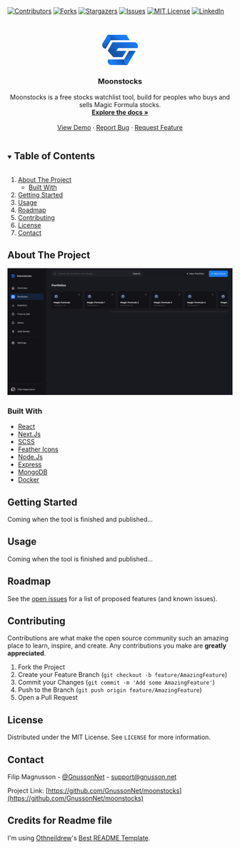 [![Contributors][contributors-shield]][contributors-url]
[![Forks][forks-shield]][forks-url]
[![Stargazers][stars-shield]][stars-url]
[![Issues][issues-shield]][issues-url]
[![MIT License][license-shield]][license-url]
[![LinkedIn][linkedin-shield]][linkedin-url]



<!-- PROJECT LOGO -->
<br />
<p align="center">
  <a href="https://github.com/GnussonNet/moonstocks">
    <img src="https://github.com/GnussonNet/moonstocks/blob/main/.github/logo.png" alt="Logo" width="80" height="auto">
  </a>

  <h3 align="center">Moonstocks</h3>

  <p align="center">
    Moonstocks is a free stocks watchlist tool, build for peoples who buys and sells Magic Formula stocks.
    <br />
    <a href="https://github.com/GnussonNet/moonstocks"><strong>Explore the docs »</strong></a>
    <br />
    <br />
    <a href="https://gnusson.net/moonstocks">View Demo</a>
    ·
    <a href="https://github.com/GnussonNet/moonstocks/issues">Report Bug</a>
    ·
    <a href="https://github.com/GnussonNet/moonstocks/issues">Request Feature</a>
  </p>
</p>



<!-- TABLE OF CONTENTS -->
<details open="open">
  <summary><h2 style="display: inline-block">Table of Contents</h2></summary>
  <ol>
    <li>
      <a href="#about-the-project">About The Project</a>
      <ul>
        <li><a href="#built-with">Built With</a></li>
      </ul>
    </li>
    <li><a href="#getting-started">Getting Started</a></li>
    <li><a href="#usage">Usage</a></li>
    <li><a href="#roadmap">Roadmap</a></li>
    <li><a href="#contributing">Contributing</a></li>
    <li><a href="#license">License</a></li>
    <li><a href="#contact">Contact</a></li>
  </ol>
</details>



<!-- ABOUT THE PROJECT -->
## About The Project

![Moonstocks Dashboard](https://github.com/GnussonNet/moonstocks/blob/main/.github/dashboard.png)


### Built With

* [React](https://reactjs.org/)
* [Next.Js](https://nextjs.org/)
* [SCSS](https://github.com/sass)
* [Feather Icons](https://feathericons.com/)
* [Node.Js](https://nodejs.org/en/)
* [Express](https://expressjs.com/)
* [MongoDB](https://www.mongodb.com/)
* [Docker](https://www.docker.com/)



<!-- GETTING STARTED -->
## Getting Started

Coming when the tool is finished and published...



<!-- USAGE EXAMPLES -->
## Usage

Coming when the tool is finished and published...

<!-- _For more examples, please refer to the [Documentation](https://example.com)_ -->



<!-- ROADMAP -->
## Roadmap

See the [open issues](https://github.com/github_username/moonstocks/issues) for a list of proposed features (and known issues).



<!-- CONTRIBUTING -->
## Contributing

Contributions are what make the open source community such an amazing place to learn, inspire, and create. Any contributions you make are **greatly appreciated**.

1. Fork the Project
2. Create your Feature Branch (`git checkout -b feature/AmazingFeature`)
3. Commit your Changes (`git commit -m 'Add some AmazingFeature'`)
4. Push to the Branch (`git push origin feature/AmazingFeature`)
5. Open a Pull Request



<!-- LICENSE -->
## License

Distributed under the MIT License. See `LICENSE` for more information.



<!-- CONTACT -->
## Contact

Filip Magnusson - [@GnussonNet](https://twitter.com/GnussonNet) - support@gnusson.net

Project Link: [https://github.com/GnussonNet/moonstocks](https://github.com/GnussonNet/moonstocks)


## Credits for Readme file
I'm using [Othneildrew](https://github.com/othneildrew)'s [Best README Template](https://github.com/othneildrew/Best-README-Template).



<!-- MARKDOWN LINKS & IMAGES -->
<!-- https://www.markdownguide.org/basic-syntax/#reference-style-links -->
[contributors-shield]: https://img.shields.io/github/contributors/GnussonNet/moonstocks.svg?style=for-the-badge
[contributors-url]: https://github.com/GnussonNet/moonstocks/graphs/contributors
[forks-shield]: https://img.shields.io/github/forks/GnussonNet/moonstocks.svg?style=for-the-badge
[forks-url]: https://github.com/GnussonNet/moonstocks/network/members
[stars-shield]: https://img.shields.io/github/stars/GnussonNet/moonstocks.svg?style=for-the-badge
[stars-url]: https://github.com/GnussonNet/moonstocks/stargazers
[issues-shield]: https://img.shields.io/github/issues/GnussonNet/moonstocks.svg?style=for-the-badge
[issues-url]: https://github.com/GnussonNet/moonstocks/issues
[license-shield]: https://img.shields.io/github/license/GnussonNet/moonstocks.svg?style=for-the-badge
[license-url]: https://github.com/GnussonNet/moonstocks/blob/main/LICENSE.md
[linkedin-shield]: https://img.shields.io/badge/-LinkedIn-black.svg?style=for-the-badge&logo=linkedin&colorB=555
[linkedin-url]: https://linkedin.com/in/GnussonNet/
